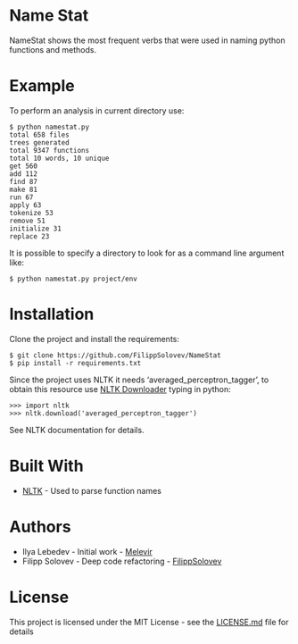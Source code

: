 # Name Stat
NameStat shows the most frequent verbs that were used in naming python functions and methods.

# Example

To perform an analysis in current directory use:

~~~~
$ python namestat.py
total 658 files
trees generated
total 9347 functions
total 10 words, 10 unique
get 560
add 112
find 87
make 81
run 67
apply 63
tokenize 53
remove 51
initialize 31
replace 23
~~~~

It is possible to specify a directory to look for as a command line argument like:

`$ python namestat.py project/env`

# Installation

Clone the project and install the requirements:

~~~~
$ git clone https://github.com/FilippSolovev/NameStat
$ pip install -r requirements.txt
~~~~

Since the project uses NLTK it needs ‘averaged_perceptron_tagger’, to obtain this resource use [NLTK Downloader](https://www.nltk.org/data.html "NLTK Downloader") typing in python:

~~~~
>>> import nltk
>>> nltk.download('averaged_perceptron_tagger')
~~~~

See NLTK documentation for details.

# Built With
* [NLTK](https://www.nltk.org "NLTK") - Used to parse function names 

# Authors
* Ilya Lebedev - Initial work - [Melevir](https://github.com/Melevir "Melevir")
* Filipp Solovev - Deep code refactoring - [FilippSolovev](https://github.com/FilippSolovev "FilippSolovev")

# License
This project is licensed under the MIT License - see the [LICENSE.md](NameStat/LICENSE) file for details
